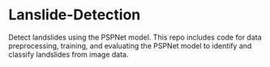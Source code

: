 # Lanslide-Detection
Detect landslides using the PSPNet model. This repo includes code for data preprocessing, training, and evaluating the PSPNet model to identify and classify landslides from image data.
